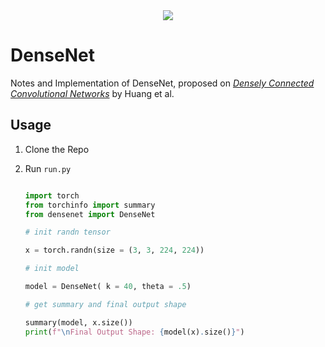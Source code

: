<div align = 'center'>
<img src = 'https://production-media.paperswithcode.com/methods/Screen_Shot_2020-06-20_at_11.35.53_PM_KroVKVL.png'>
</div>

# DenseNet

Notes and Implementation of DenseNet, proposed on *[Densely Connected Convolutional Networks](https://proceedings.neurips.cc/paper_files/paper/2012/file/c399862d3b9d6b76c8436e924a68c45b-Paper.pdf)* by Huang et al.

## Usage

1. Clone the Repo
2. Run `run.py`

    ```python

    import torch
    from torchinfo import summary
    from densenet import DenseNet

    # init randn tensor

    x = torch.randn(size = (3, 3, 224, 224))

    # init model

    model = DenseNet( k = 40, theta = .5)

    # get summary and final output shape

    summary(model, x.size())
    print(f"\nFinal Output Shape: {model(x).size()}")

    ```